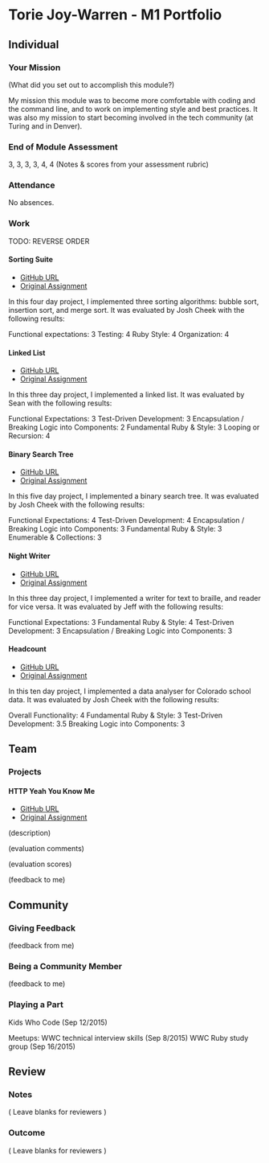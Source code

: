 # Torie Joy-Warren - M1 Portfolio

## Individual

### Your Mission

(What did you set out to accomplish this module?)

My mission this module was to become more comfortable with coding and the
command line, and to work on implementing style and best practices. It was also
my mission to start becoming involved in the tech community (at Turing and in
Denver).

### End of Module Assessment

3, 3, 3, 3, 4, 4
(Notes & scores from your assessment rubric)

### Attendance

No absences.

### Work

TODO: REVERSE ORDER

#### Sorting Suite

* [GitHub URL](https://github.com/toriejw/sorting-suite)
* [Original Assignment](https://github.com/turingschool/sorting-suite)

In this four day project, I implemented three sorting algorithms: bubble sort,
insertion sort, and merge sort. It was evaluated by Josh Cheek with the
following results:

Functional expectations: 3
Testing: 4
Ruby Style: 4
Organization: 4

#### Linked List

* [GitHub URL](https://github.com/toriejw/linked-list)
* [Original Assignment](https://github.com/turingschool/curriculum/blob/master/source/projects/linked_lists.markdown)

In this three day project, I implemented a linked list. It was evaluated by Sean
with the following results:

Functional Expectations: 3
Test-Driven Development: 3
Encapsulation / Breaking Logic into Components: 2
Fundamental Ruby & Style: 3
Looping or Recursion: 4

#### Binary Search Tree

* [GitHub URL](https://github.com/toriejw/binary-search-tree)
* [Original Assignment](https://github.com/turingschool/curriculum/blob/master/source/projects/binary_search_tree.markdown)

In this five day project, I implemented a binary search tree. It was evaluated
by Josh Cheek with the following results:

Functional Expectations: 4
Test-Driven Development: 4
Encapsulation / Breaking Logic into Components: 3
Fundamental Ruby & Style: 3
Enumerable & Collections: 3

#### Night Writer

* [GitHub URL](https://github.com/toriejw/night-writer)
* [Original Assignment](https://github.com/turingschool/curriculum/blob/master/source/projects/night_writer.markdown)

In this three day project, I implemented a writer for text to braille, and
reader for vice versa. It was evaluated by Jeff with the following results:

Functional Expectations: 3
Fundamental Ruby & Style: 4
Test-Driven Development: 3
Encapsulation / Breaking Logic into Components: 3

#### Headcount

* [GitHub URL](https://github.com/toriejw/headcount)
* [Original Assignment](https://github.com/turingschool/curriculum/blob/master/source/projects/headcount.markdown)

In this ten day project, I implemented a data analyser for Colorado school data.
It was evaluated by Josh Cheek with the following results:

Overall Functionality: 4
Fundamental Ruby & Style: 3
Test-Driven Development: 3.5
Breaking Logic into Components: 3

## Team

### Projects

#### HTTP Yeah You Know Me

* [GitHub URL]()
* [Original Assignment]()

(description)

(evaluation comments)

(evaluation scores)

(feedback to me)

## Community

### Giving Feedback

(feedback from me)

### Being a Community Member

(feedback to me)

### Playing a Part

Kids Who Code (Sep 12/2015)

Meetups:
WWC technical interview skills (Sep 8/2015)
WWC Ruby study group (Sep 16/2015)

## Review

### Notes

( Leave blanks for reviewers )

### Outcome

( Leave blanks for reviewers )
